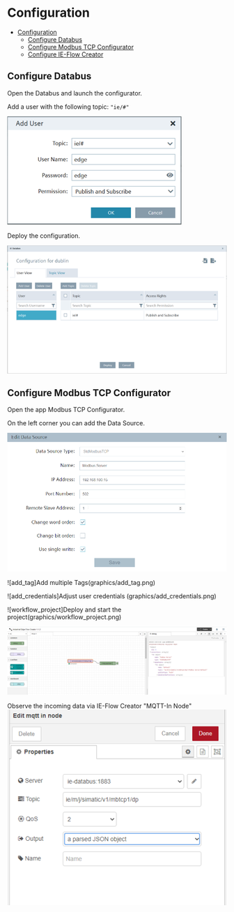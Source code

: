 # Configuration

- [Configuration](#configuration)
  - [Configure Databus](#configure-databus)
  - [Configure Modbus TCP Configurator](#modbus-tcp-configurator)
  - [Configure IE-Flow Creator](#ie-flow-creator)
   


## Configure Databus

 Open the Databus and launch the configurator.

Add a user with the following topic:
`"ie/#"`

![ie_databus_user](graphics/IE_Databus_User.PNG)

Deploy the configuration.

![ie_databus](graphics/IE_Databus.PNG)

## Configure Modbus TCP Configurator

Open the app Modbus TCP Configurator.

On the left corner you can add the Data Source.

![add_data_source](graphics/add_data_source.png)

![add_tag]Add multiple Tags(graphics/add_tag.png) 

![add_credentials]Adjust user credentials (graphics/add_credentials.png)

![workflow_project]Deploy and start the project(graphics/workflow_project.png)

![flow_creator](graphics/flow_creator.png)

Observe the incoming data via IE-Flow Creator "MQTT-In Node"
![flow_creator](graphics/IE_Flow_Creator.png) 
